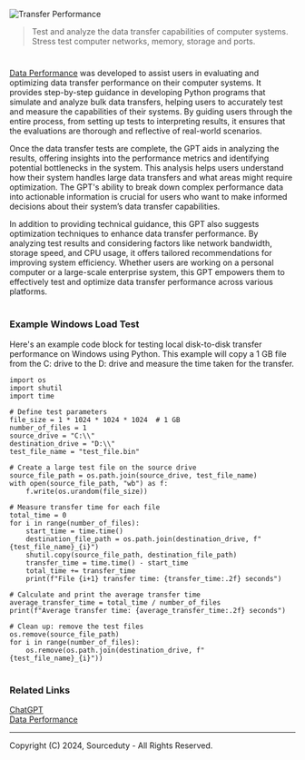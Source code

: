 ![Transfer Performance](https://github.com/user-attachments/assets/ace1e87b-d7f5-42f1-9030-15a3a8eb8dc0)

>  Test and analyze the data transfer capabilities of computer systems. Stress test computer networks, memory, storage and ports.

#

[Data Performance](https://chatgpt.com/g/g-5olyGrVM8-data-performance) was developed to assist users in evaluating and optimizing data transfer performance on their computer systems. It provides step-by-step guidance in developing Python programs that simulate and analyze bulk data transfers, helping users to accurately test and measure the capabilities of their systems. By guiding users through the entire process, from setting up tests to interpreting results, it ensures that the evaluations are thorough and reflective of real-world scenarios.

Once the data transfer tests are complete, the GPT aids in analyzing the results, offering insights into the performance metrics and identifying potential bottlenecks in the system. This analysis helps users understand how their system handles large data transfers and what areas might require optimization. The GPT's ability to break down complex performance data into actionable information is crucial for users who want to make informed decisions about their system’s data transfer capabilities.

In addition to providing technical guidance, this GPT also suggests optimization techniques to enhance data transfer performance. By analyzing test results and considering factors like network bandwidth, storage speed, and CPU usage, it offers tailored recommendations for improving system efficiency. Whether users are working on a personal computer or a large-scale enterprise system, this GPT empowers them to effectively test and optimize data transfer performance across various platforms.

#
### Example Windows Load Test

Here's an example code block for testing local disk-to-disk transfer performance on Windows using Python. This example will copy a 1 GB file from the C: drive to the D: drive and measure the time taken for the transfer.

```
import os
import shutil
import time

# Define test parameters
file_size = 1 * 1024 * 1024 * 1024  # 1 GB
number_of_files = 1
source_drive = "C:\\"
destination_drive = "D:\\"
test_file_name = "test_file.bin"

# Create a large test file on the source drive
source_file_path = os.path.join(source_drive, test_file_name)
with open(source_file_path, "wb") as f:
    f.write(os.urandom(file_size))

# Measure transfer time for each file
total_time = 0
for i in range(number_of_files):
    start_time = time.time()
    destination_file_path = os.path.join(destination_drive, f"{test_file_name}_{i}")
    shutil.copy(source_file_path, destination_file_path)
    transfer_time = time.time() - start_time
    total_time += transfer_time
    print(f"File {i+1} transfer time: {transfer_time:.2f} seconds")

# Calculate and print the average transfer time
average_transfer_time = total_time / number_of_files
print(f"Average transfer time: {average_transfer_time:.2f} seconds")

# Clean up: remove the test files
os.remove(source_file_path)
for i in range(number_of_files):
    os.remove(os.path.join(destination_drive, f"{test_file_name}_{i}"))
```

#
### Related Links

[ChatGPT](https://github.com/sourceduty/ChatGPT)
<br>
[Data Performance](https://github.com/sourceduty/Data_Performance)

***
Copyright (C) 2024, Sourceduty - All Rights Reserved.
